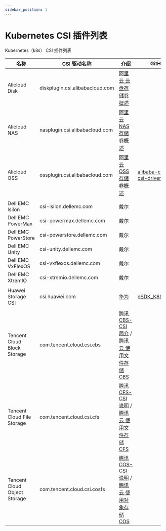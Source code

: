 ```yaml
---
sidebar_position: 1
---
```


# Kubernetes CSI 插件列表

Kubernetes（k8s） CSI 插件列表

| 名称                           | CSI 驱动名称                        | 介绍                                                                                                                                                         | GitHub                                                                                  |
|------------------------------|---------------------------------|------------------------------------------------------------------------------------------------------------------------------------------------------------|-----------------------------------------------------------------------------------------|
| Alicloud Disk                | diskplugin.csi.alibabacloud.com | [阿里云 云盘存储卷概述](https://www.alibabacloud.com/help/zh/container-service-for-kubernetes/latest/disk-volume-overview-4)                                         |                                                                                         |
| Alicloud NAS                 | nasplugin.csi.alibabacloud.com  | [阿里云 NAS存储卷概述](https://www.alibabacloud.com/help/zh/container-service-for-kubernetes/latest/nas-volume-overview-4)                                         |                                                                                         |
| Alicloud OSS                 | ossplugin.csi.alibabacloud.com  | [阿里云 OSS存储卷概述](https://www.alibabacloud.com/help/zh/container-service-for-kubernetes/latest/oss-volume-overview-2)                                         | [alibaba-cloud-csi-driver](https://github.com/kubernetes-sigs/alibaba-cloud-csi-driver) |
|                              |                                 |                                                                                                                                                            |                                                                                         |
| Dell EMC Isilon              | csi-isilon.dellemc.com          | 戴尔                                                                                                                                                         |                                                                                         |
| Dell EMC PowerMax            | csi-powermax.dellemc.com        | 戴尔                                                                                                                                                         |                                                                                         |
| Dell EMC PowerStore          | csi-powerstore.dellemc.com      | 戴尔                                                                                                                                                         |                                                                                         |
| Dell EMC Unity               | csi-unity.dellemc.com           | 戴尔                                                                                                                                                         |                                                                                         |
| Dell EMC VxFlexOS            | csi-vxflexos.dellemc.com        | 戴尔                                                                                                                                                         |                                                                                         |
| Dell EMC XtremIO             | csi-xtremio.dellemc.com         | 戴尔                                                                                                                                                         |                                                                                         |
|                              |                                 |                                                                                                                                                            |                                                                                         |
| Huawei Storage CSI           | csi.huawei.com                  | [华为](https://support.huawei.com/enterprise/zh/doc/EDOC1100233734/dab08fc4)                                                                                 | [eSDK_K8S_Plugin](https://github.com/Huawei/eSDK_K8S_Plugin)                            |
|                              |                                 |                                                                                                                                                            |                                                                                         |
| Tencent Cloud Block Storage  | com.tencent.cloud.csi.cbs       | [腾讯 CBS-CSI 简介](https://www.tencentcloud.com/zh/document/product/457/39136) / [腾讯云 使用文件存储 CBS](https://www.tencentcloud.com/zh/document/product/457/36157) |                                                                                         |
| Tencent Cloud File Storage   | com.tencent.cloud.csi.cfs       | [腾讯 CFS-CSI 说明](https://www.tencentcloud.com/zh/document/product/457/38707) / [腾讯云 使用文件存储 CFS](https://www.tencentcloud.com/zh/document/product/457/36153) |                                                                                         |
| Tencent Cloud Object Storage | com.tencent.cloud.csi.cosfs     | [腾讯 COS-CSI 说明](https://www.tencentcloud.com/zh/document/product/457/38706) / [腾讯云 使用对象存储 COS](https://www.tencentcloud.com/zh/document/product/457/36160) |                                                                                         |
